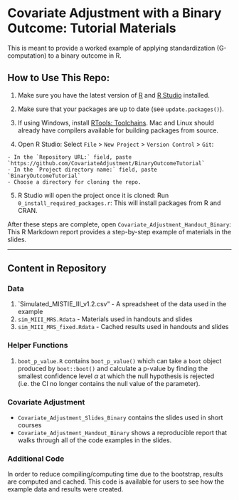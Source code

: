 Covariate Adjustment with a Binary Outcome: Tutorial Materials
================

<!-- This is created in README.Rmd: Make edits to that file and recompile. -->

This is meant to provide a worked example of applying standardization
(G-computation) to a binary outcome in R.

## How to Use This Repo:

1.  Make sure you have the latest version of
    [R](https://cran.r-project.org/) and [R
    Studio](https://posit.co/downloads/) installed.

2.  Make sure that your packages are up to date (see
    `update.packages()`).

3.  If using Windows, install [RTools:
    Toolchains](https://cran.r-project.org/bin/windows/Rtools/). Mac and
    Linux should already have compilers available for building packages
    from source.

4.  Open R Studio: Select `File` \> `New Project` \> `Version Control`
    \> `Git`:

<!-- -->

    - In the `Repository URL:` field, paste `https://github.com/CovariateAdjustment/BinaryOutcomeTutorial`
    - In the `Project directory name:` field, paste `BinaryOutcomeTutorial`
    - Choose a directory for cloning the repo.

5.  R Studio will open the project once it is cloned: Run
    `0_install_required_packages.r`: This will install packages from R
    and CRAN.

After these steps are complete, open
`Covariate_Adjustment_Handout_Binary`: This R Markdown report provides a
step-by-step example of materials in the slides.

------------------------------------------------------------------------

## Content in Repository

### Data

1.  \`Simulated_MISTIE_III_v1.2.csv” - A spreadsheet of the data used in
    the example
2.  `sim_MIII_MRS.Rdata` - Materials used in handouts and slides
3.  `sim_MIII_MRS_fixed.Rdata` - Cached results used in handouts and
    slides

### Helper Functions

1.  `boot_p_value.R` contains `boot_p_value()` which can take a `boot`
    object produced by `boot::boot()` and calculate a p-value by finding
    the smallest confidence level $\alpha$ at which the null hypothesis
    is rejected (i.e. the CI no longer contains the null value of the
    parameter).

### Covariate Adjustment

- `Covariate_Adjustment_Slides_Binary` contains the slides used in short
  courses
- `Covariate_Adjustment_Handout_Binary` shows a reproducible report that
  walks through all of the code examples in the slides.

### Additional Code

In order to reduce compiling/computing time due to the bootstrap,
results are computed and cached. This code is available for users to see
how the example data and results were created.
